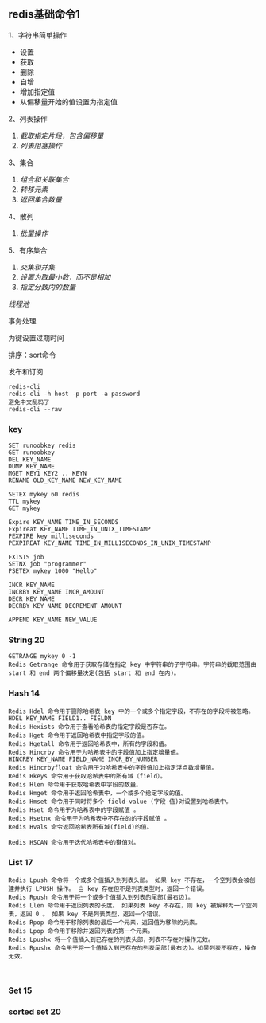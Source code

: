 ## redis基础命令1

1、字符串简单操作

- 设置
- 获取
- 删除
- 自增
- 增加指定值
- 从偏移量开始的值设置为指定值

2、列表操作

1. *截取指定片段，包含偏移量*
2. *列表阻塞操作*

3、集合

1. *组合和关联集合*
2. *转移元素*
3. *返回集合数量*

4、散列

1. *批量操作*

5、有序集合

1. *交集和并集*
2. *设置为取最小数，而不是相加*
3. *指定分数内的数量*

*线程池*

事务处理

为键设置过期时间

排序：sort命令

发布和订阅

```
redis-cli
redis-cli -h host -p port -a password
避免中文乱码了
redis-cli --raw 
```

### key

```
SET runoobkey redis
GET runoobkey
DEL KEY_NAME
DUMP KEY_NAME
MGET KEY1 KEY2 .. KEYN
RENAME OLD_KEY_NAME NEW_KEY_NAME
 
SETEX mykey 60 redis
TTL mykey
GET mykey

Expire KEY_NAME TIME_IN_SECONDS
Expireat KEY_NAME TIME_IN_UNIX_TIMESTAMP
PEXPIRE key milliseconds
PEXPIREAT KEY_NAME TIME_IN_MILLISECONDS_IN_UNIX_TIMESTAMP

EXISTS job  
SETNX job "programmer" 
PSETEX mykey 1000 "Hello"

INCR KEY_NAME
INCRBY KEY_NAME INCR_AMOUNT
DECR KEY_NAME 
DECRBY KEY_NAME DECREMENT_AMOUNT

APPEND KEY_NAME NEW_VALUE
```

### String 20

```
GETRANGE mykey 0 -1
Redis Getrange 命令用于获取存储在指定 key 中字符串的子字符串。字符串的截取范围由 start 和 end 两个偏移量决定(包括 start 和 end 在内)。

```

### Hash 14

```
Redis Hdel 命令用于删除哈希表 key 中的一个或多个指定字段，不存在的字段将被忽略。
HDEL KEY_NAME FIELD1.. FIELDN 
Redis Hexists 命令用于查看哈希表的指定字段是否存在。
Redis Hget 命令用于返回哈希表中指定字段的值。
Redis Hgetall 命令用于返回哈希表中，所有的字段和值。
Redis Hincrby 命令用于为哈希表中的字段值加上指定增量值。
HINCRBY KEY_NAME FIELD_NAME INCR_BY_NUMBER 
Redis Hincrbyfloat 命令用于为哈希表中的字段值加上指定浮点数增量值。
Redis Hkeys 命令用于获取哈希表中的所有域（field）。
Redis Hlen 命令用于获取哈希表中字段的数量。
Redis Hmget 命令用于返回哈希表中，一个或多个给定字段的值。
Redis Hmset 命令用于同时将多个 field-value (字段-值)对设置到哈希表中。
Redis Hset 命令用于为哈希表中的字段赋值 。
Redis Hsetnx 命令用于为哈希表中不存在的的字段赋值 。
Redis Hvals 命令返回哈希表所有域(field)的值。

Redis HSCAN 命令用于迭代哈希表中的键值对。
```



### List  17

```
Redis Lpush 命令将一个或多个值插入到列表头部。 如果 key 不存在，一个空列表会被创建并执行 LPUSH 操作。 当 key 存在但不是列表类型时，返回一个错误。
Redis Rpush 命令用于将一个或多个值插入到列表的尾部(最右边)。
Redis Llen 命令用于返回列表的长度。 如果列表 key 不存在，则 key 被解释为一个空列表，返回 0 。 如果 key 不是列表类型，返回一个错误。
Redis Rpop 命令用于移除列表的最后一个元素，返回值为移除的元素。
Redis Lpop 命令用于移除并返回列表的第一个元素。
Redis Lpushx 将一个值插入到已存在的列表头部，列表不存在时操作无效。
Redis Rpushx 命令用于将一个值插入到已存在的列表尾部(最右边)。如果列表不存在，操作无效。



```



### Set  15



### sorted set  20

